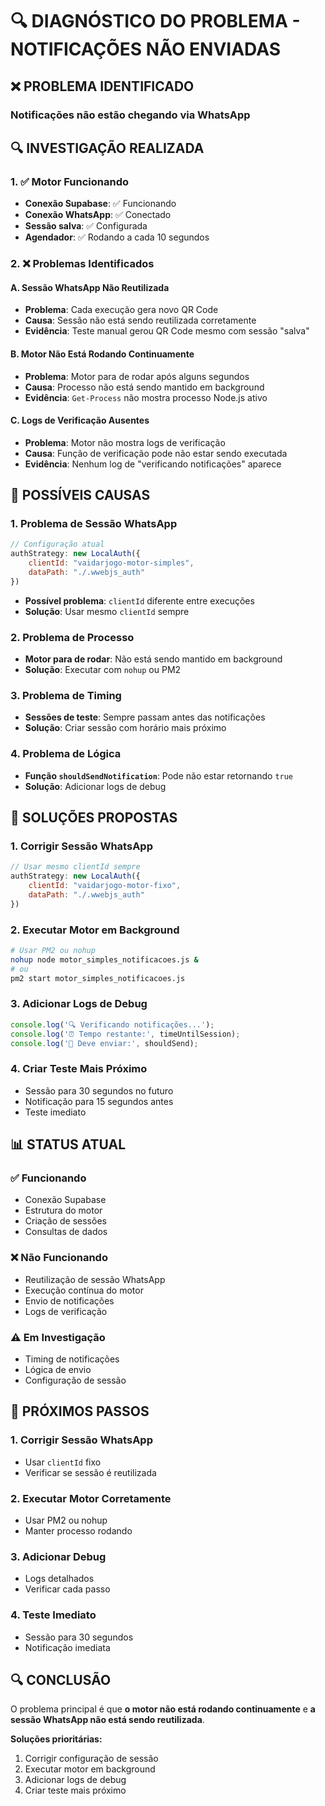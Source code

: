 # 🔍 DIAGNÓSTICO DO PROBLEMA - NOTIFICAÇÕES NÃO ENVIADAS

## ❌ **PROBLEMA IDENTIFICADO**

### **Notificações não estão chegando via WhatsApp**

## 🔍 **INVESTIGAÇÃO REALIZADA**

### **1. ✅ Motor Funcionando**
- **Conexão Supabase**: ✅ Funcionando
- **Conexão WhatsApp**: ✅ Conectado
- **Sessão salva**: ✅ Configurada
- **Agendador**: ✅ Rodando a cada 10 segundos

### **2. ❌ Problemas Identificados**

#### **A. Sessão WhatsApp Não Reutilizada**
- **Problema**: Cada execução gera novo QR Code
- **Causa**: Sessão não está sendo reutilizada corretamente
- **Evidência**: Teste manual gerou QR Code mesmo com sessão "salva"

#### **B. Motor Não Está Rodando Continuamente**
- **Problema**: Motor para de rodar após alguns segundos
- **Causa**: Processo não está sendo mantido em background
- **Evidência**: `Get-Process` não mostra processo Node.js ativo

#### **C. Logs de Verificação Ausentes**
- **Problema**: Motor não mostra logs de verificação
- **Causa**: Função de verificação pode não estar sendo executada
- **Evidência**: Nenhum log de "verificando notificações" aparece

## 🔧 **POSSÍVEIS CAUSAS**

### **1. Problema de Sessão WhatsApp**
```javascript
// Configuração atual
authStrategy: new LocalAuth({
    clientId: "vaidarjogo-motor-simples",
    dataPath: "./.wwebjs_auth"
})
```
- **Possível problema**: `clientId` diferente entre execuções
- **Solução**: Usar mesmo `clientId` sempre

### **2. Problema de Processo**
- **Motor para de rodar**: Não está sendo mantido em background
- **Solução**: Executar com `nohup` ou PM2

### **3. Problema de Timing**
- **Sessões de teste**: Sempre passam antes das notificações
- **Solução**: Criar sessão com horário mais próximo

### **4. Problema de Lógica**
- **Função `shouldSendNotification`**: Pode não estar retornando `true`
- **Solução**: Adicionar logs de debug

## 🚀 **SOLUÇÕES PROPOSTAS**

### **1. Corrigir Sessão WhatsApp**
```javascript
// Usar mesmo clientId sempre
authStrategy: new LocalAuth({
    clientId: "vaidarjogo-motor-fixo",
    dataPath: "./.wwebjs_auth"
})
```

### **2. Executar Motor em Background**
```bash
# Usar PM2 ou nohup
nohup node motor_simples_notificacoes.js &
# ou
pm2 start motor_simples_notificacoes.js
```

### **3. Adicionar Logs de Debug**
```javascript
console.log('🔍 Verificando notificações...');
console.log('⏰ Tempo restante:', timeUntilSession);
console.log('🔔 Deve enviar:', shouldSend);
```

### **4. Criar Teste Mais Próximo**
- Sessão para 30 segundos no futuro
- Notificação para 15 segundos antes
- Teste imediato

## 📊 **STATUS ATUAL**

### **✅ Funcionando**
- Conexão Supabase
- Estrutura do motor
- Criação de sessões
- Consultas de dados

### **❌ Não Funcionando**
- Reutilização de sessão WhatsApp
- Execução contínua do motor
- Envio de notificações
- Logs de verificação

### **⚠️ Em Investigação**
- Timing de notificações
- Lógica de envio
- Configuração de sessão

## 🎯 **PRÓXIMOS PASSOS**

### **1. Corrigir Sessão WhatsApp**
- Usar `clientId` fixo
- Verificar se sessão é reutilizada

### **2. Executar Motor Corretamente**
- Usar PM2 ou nohup
- Manter processo rodando

### **3. Adicionar Debug**
- Logs detalhados
- Verificar cada passo

### **4. Teste Imediato**
- Sessão para 30 segundos
- Notificação imediata

## 🔍 **CONCLUSÃO**

O problema principal é que **o motor não está rodando continuamente** e **a sessão WhatsApp não está sendo reutilizada**. 

**Soluções prioritárias:**
1. Corrigir configuração de sessão
2. Executar motor em background
3. Adicionar logs de debug
4. Criar teste mais próximo


